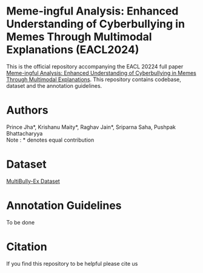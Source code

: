 



# Meme-ingful Analysis: Enhanced Understanding of Cyberbullying in Memes Through Multimodal Explanations (EACL2024)

This is the official repository accompanying the EACL 20224 full paper [Meme-ingful Analysis: Enhanced Understanding of Cyberbullying in Memes Through Multimodal Explanations](https://arxiv.org/pdf/2401.09899.pdf). This repository contains codebase, dataset and the annotation guidelines.

# Authors
Prince Jha*, Krishanu Maity*, Raghav Jain*, Sriparna Saha, Pushpak Bhattacharyya <br>
Note : * denotes equal contribution

# Dataset
[MultiBully-Ex Dataset](https://forms.gle/abX6w6wwU1CzSDpJ6)


# Annotation Guidelines
To be done


# Citation
If you find this repository to be helpful please cite us

```

```


